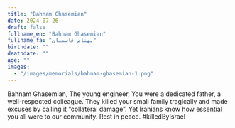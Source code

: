 ```yaml
---
title: "Bahnam Ghasemian"
date: 2024-07-26
draft: false
fullname_en: "Bahnam Ghasemian"
fullname_fa: "بهنام قاسمیان"
birthdate: ""
deathdate: ""
age: ""
images:
  - "/images/memorials/bahnam-ghasemian-1.png"
---
```


Bahnam Ghasemian, The young engineer, You were a dedicated father, a well-respected colleague. They killed your small family tragically and made excuses by calling it “collateral damage”. Yet Iranians know how essential you all were to our community. Rest in peace. #killedByIsrael